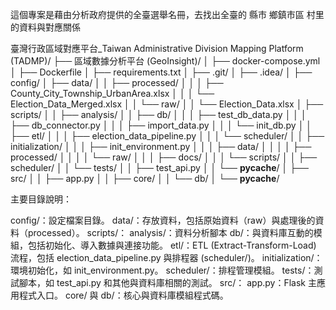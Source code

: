 這個專案是藉由分析政府提供的全臺選舉名冊，去找出全臺的
縣市
鄉鎮市區
村里
的資料與對應關係


臺灣行政區域對應平台_Taiwan Administrative Division Mapping Platform (TADMP)/
├── 區域數據分析平台 (GeoInsight)/
│   ├── docker-compose.yml
│   ├── Dockerfile
│   ├── requirements.txt
│   ├── .git/
│   ├── .idea/
│   ├── config/
│   ├── data/
│   │   ├── processed/
│   │   │   ├── County_City_Township_UrbanArea.xlsx
│   │   │   └── Election_Data_Merged.xlsx
│   │   └── raw/
│   │       └── Election_Data.xlsx
│   ├── scripts/
│   │   ├── analysis/
│   │   ├── db/
│   │   │   ├── test_db_data.py
│   │   │   ├── db_connector.py
│   │   │   ├── import_data.py
│   │   │   └── init_db.py
│   │   ├── etl/
│   │   │   ├── election_data_pipeline.py
│   │   │   └── scheduler/
│   │   ├── initialization/
│   │   │   ├── init_environment.py
│   │   │   ├── data/
│   │   │   │   ├── processed/
│   │   │   │   └── raw/
│   │   │   ├── docs/
│   │   │   └── scripts/
│   │   ├── scheduler/
│   │   └── tests/
│   │       ├── test_api.py
│   │       └── __pycache__/
│   ├── src/
│   │   ├── app.py
│   │   ├── core/
│   │   └── db/
│   └── __pycache__/


主要目錄說明：

config/：設定檔案目錄。
data/：存放資料，包括原始資料（raw）與處理後的資料（processed）。
scripts/：
analysis/：資料分析腳本
db/：與資料庫互動的模組，包括初始化、導入數據與連接功能。
etl/：ETL (Extract-Transform-Load) 流程，包括 election_data_pipeline.py 與排程器 (scheduler/)。
initialization/：環境初始化，如 init_environment.py。
scheduler/：排程管理模組。
tests/：測試腳本，如 test_api.py 和其他與資料庫相關的測試。
src/：
app.py：Flask 主應用程式入口。
core/ 與 db/：核心與資料庫模組程式碼。